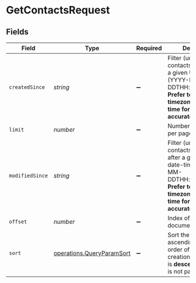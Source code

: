 # GetContactsRequest


## Fields

| Field                                                                                                                                                                        | Type                                                                                                                                                                         | Required                                                                                                                                                                     | Description                                                                                                                                                                  |
| ---------------------------------------------------------------------------------------------------------------------------------------------------------------------------- | ---------------------------------------------------------------------------------------------------------------------------------------------------------------------------- | ---------------------------------------------------------------------------------------------------------------------------------------------------------------------------- | ---------------------------------------------------------------------------------------------------------------------------------------------------------------------------- |
| `createdSince`                                                                                                                                                               | *string*                                                                                                                                                                     | :heavy_minus_sign:                                                                                                                                                           | Filter (urlencoded) the contacts created after a given UTC date-time (YYYY-MM-DDTHH:mm:ss.SSSZ). **Prefer to pass your timezone in date-time format for accurate result.**<br/> |
| `limit`                                                                                                                                                                      | *number*                                                                                                                                                                     | :heavy_minus_sign:                                                                                                                                                           | Number of documents per page                                                                                                                                                 |
| `modifiedSince`                                                                                                                                                              | *string*                                                                                                                                                                     | :heavy_minus_sign:                                                                                                                                                           | Filter (urlencoded) the contacts modified after a given UTC date-time (YYYY-MM-DDTHH:mm:ss.SSSZ). **Prefer to pass your timezone in date-time format for accurate result.**<br/> |
| `offset`                                                                                                                                                                     | *number*                                                                                                                                                                     | :heavy_minus_sign:                                                                                                                                                           | Index of the first document of the page                                                                                                                                      |
| `sort`                                                                                                                                                                       | [operations.QueryParamSort](../../models/operations/queryparamsort.md)                                                                                                       | :heavy_minus_sign:                                                                                                                                                           | Sort the results in the ascending/descending order of record creation. Default order is **descending** if `sort` is not passed                                               |